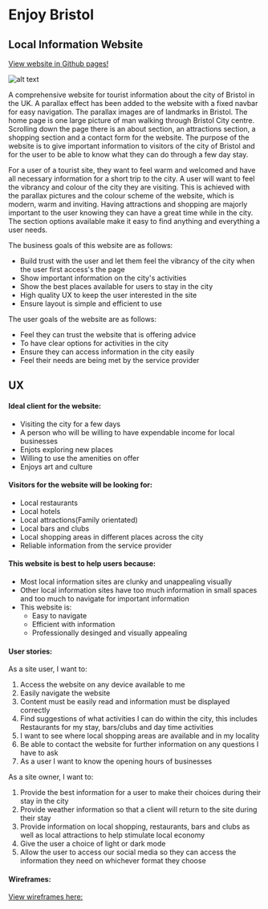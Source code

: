 # Enjoy Bristol
## Local Information Website

[View website in Github pages!](https://github.com/svickery/EnjoyBristol)

![alt text](https://github.com/svickery/enjoybristol/blob/master/assets/img/EnjoyBristol..jpg "Website Screenshot")

A comprehensive website for tourist information about the city of Bristol in the UK. A parallax effect has been added to the website with a fixed navbar for easy navigation. The parallax images are of landmarks in Bristol. The home page is one large picture of man walking through Bristol City centre. Scrolling down the page there is an about section, an attractions section, a shopping section and a contact form for the website. The purpose of the website is to give important information to visitors of the city of Bristol and for the user to be able to know what they can do through a few day stay. 

For a user of a tourist site, they want to feel warm and welcomed and have all necessary information for a short trip to the city. A user will want to feel the vibrancy and colour of the city they are visiting. This is achieved with the parallax pictures and the colour scheme of the website, which is modern, warm and inviting. Having attractions and shopping are majorly important to the user knowing they can have a great time while in the city. The section options available make it easy to find anything and everything a user needs. 

The business goals of this website are as follows:

* Build trust with the user and let them feel the vibrancy of the city when the user first access's the page
* Show important information on the city's activities
* Show the best places available for users to stay in the city
* High quality UX to keep the user interested in the site
* Ensure layout is simple and efficient to use 

The user goals of the website are as follows:

* Feel they can trust the website that is offering advice
* To have clear options for activities in the city
* Ensure they can access information in the city easily
* Feel their needs are being met by the service provider

## UX

#### Ideal client for the website:

* Visiting the city for a few days
* A person who will be willing to have expendable income for local businesses
* Enjots exploring new places
* Willing to use the amenities on offer
* Enjoys art and culture

#### Visitors for the website will be looking for:

* Local restaurants
* Local hotels
* Local attractions(Family orientated)
* Local bars and clubs
* Local shopping areas in different places across the city
* Reliable information from the service provider

#### This website is best to help users because:

* Most local information sites are clunky and unappealing visually
* Other local information sites have too much information in small spaces and too much to navigate for important information
* This website is:
    - Easy to navigate
    - Efficient with information
    - Professionally desinged and visually appealing

#### User stories:

As a site user, I want to:

1. Access the website on any device available to me
2. Easily navigate the website
3. Content must be easily read and information must be displayed correctly 
4. Find suggestions of what activities I can do within the city, this includes Restaurants for my stay, bars/clubs and day time activities 
5. I want to see where local shopping areas are available and in my locality
6. Be able to contact the website for further information on any questions I have to ask 
7. As a user I want to know the opening hours of businesses

As a site owner, I want to:

1. Provide the best information for a user to make their choices during their stay in the city 
2. Provide weather information so that a client will return to the site during their stay 
3. Provide information on local shopping, restaurants, bars and clubs as well as local attractions to help stimulate local economy
4. Give the user a choice of light or dark mode
5. Allow the user to access our social media so they can access the information they need on whichever format they choose

#### Wireframes:

[View wireframes here:](https://www.figma.com/file/ijrzooEmMekcVekPbQtijc/Enjoy-Bristol?node-id=0%3A1)


